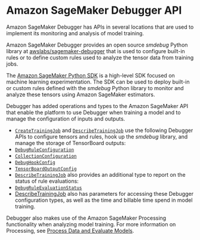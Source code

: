 # Amazon SageMaker Debugger API<a name="debugger-apis"></a>

Amazon SageMaker Debugger has APIs in several locations that are used to implement its monitoring and analysis of model training\.

Amazon SageMaker Debugger provides an open source *smdebug* Python library at [awslabs/sagemaker\-debugger](https://github.com/awslabs/sagemaker-debugger/tree/master/smdebug) that is used to configure built\-in rules or to define custom rules used to analyze the tensor data from training jobs\.

The [Amazon SageMaker Python SDK](https://sagemaker.readthedocs.io/en/stable/) is a high\-level SDK focused on machine learning experimentation\. The SDK can be used to deploy built\-in or custom rules defined with the *smdebug* Python library to monitor and analyze these tensors using Amazon SageMaker estimators\.

Debugger has added operations and types to the Amazon SageMaker API that enable the platform to use Debugger when training a model and to manage the configuration of inputs and outputs\. 
+  [ `CreateTrainingJob`](https://docs.aws.amazon.com/sagemaker/latest/APIReference/API_CreateTrainingJob.html) and [ `DescribeTrainingJob`](https://docs.aws.amazon.com/sagemaker/latest/APIReference/API_DescribeTrainingJob.html) use the following Debugger APIs to configure tensors and rules, hook up the *smdebug* library, and manage the storage of TensorBoard outputs:
  +  [ `DebugRuleConfiguration`](https://docs.aws.amazon.com/sagemaker/latest/APIReference/API_DebugRuleConfiguration.html)
  +  [ `CollectionConfiguration`](https://docs.aws.amazon.com/sagemaker/latest/APIReference/API_CollectionConfiguration.html)
  +  [ `DebugHookConfig`](https://docs.aws.amazon.com/sagemaker/latest/APIReference/API_DebugHookConfig.html)
  +  [ `TensorBoardOutputConfig`](https://docs.aws.amazon.com/sagemaker/latest/APIReference/API_TensorBoardOutputConfig.html)
+  [ `DescribeTrainingJob`](https://docs.aws.amazon.com/sagemaker/latest/APIReference/API_DescribeTrainingJob.html) also provides an additional type to report on the status of rule evaluations: 
  +  [ `DebugRuleEvaluationStatus`](https://docs.aws.amazon.com/sagemaker/latest/APIReference/API_DebugRuleEvaluationStatus.html)
+ [DescribeTrainingJob](https://docs.aws.amazon.com/sagemaker/latest/APIReference/API_DescribeTrainingJob.html) also has parameters for accessing these Debugger configuration types, as well as the time and billable time spend in model training\.

Debugger also makes use of the Amazon SageMaker Processing functionality when analyzing model training\. For more information on Processing, see [Process Data and Evaluate Models](processing-job.md)\.